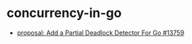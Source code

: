 # concurrency-in-go

* [proposal: Add a Partial Deadlock Detector For Go #13759](https://github.com/golang/go/issues/13759) 